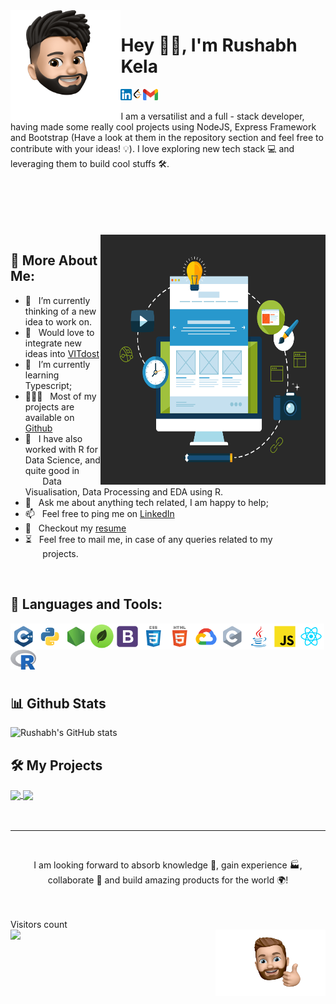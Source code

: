 <img src="/images/image1.png" alt="imag1" style="width:35%;" align="left" >

# Hey 👋🏻, I'm Rushabh Kela


<a href='https://www.linkedin.com/in/rushabhkela/'><img align='left' alt="linkedin" src="/images/linkedin.png" height='18px'/></a>
<a href='https://leetcode.com/kelarushabh-lc/'><img align='left' alt="lc" src="/images/lc.png" height='18px'/></a>
<a href='mailto:kelarushabh@gmail.com'><img alt="email" src="/images/gmail.png" height='18px'/></a>


I am a versatilist and a full - stack developer, having made some really cool projects using NodeJS, Express Framework and Bootstrap (Have a look at them in the repository section and feel free to contribute with your ideas! 💡). I love exploring new tech stack 💻 and leveraging them to build cool stuffs 🛠️. 
<br/>
<br/>

<br/>
<br/>
<br/>
<br/>
<img align="right" alt="GIF" src="/images/image3.gif" width="360px" height="400px"/>
  
## 🧐 More About Me:

- 🔭 &nbsp; I’m currently thinking of a new idea to work on.
- 🤝 &nbsp; Would love to integrate new ideas into [VITdost](https://github.com/rushabhkela/vitdost) 
- 🌱 &nbsp; I’m currently learning Typescript; 
- 👨🏻‍💻 &nbsp; Most of my projects are available on [Github](https://github.com/rushabhkela?tab=repositories)
- 🎨 &nbsp; I have also worked with R for Data Science, and quite good in  &nbsp;&nbsp;&nbsp;&nbsp;&nbsp;&nbsp;&nbsp;Data Visualisation, Data Processing and EDA using R.
- 💬 &nbsp; Ask me about anything tech related, I am happy to help;
- 📫 &nbsp; Feel free to ping me on [LinkedIn](https://www.linkedin.com/in/rushabhkela/)
- 📝 &nbsp; Checkout my [resume](https://drive.google.com/file/d/1UPBEwo17rkvw5sVLLleRydUOejSLa8fp/view?usp=sharing)
- ⏳ &nbsp; Feel free to mail me, in case of any queries related to my &nbsp;&nbsp;&nbsp;&nbsp;&nbsp;&nbsp;&nbsp;projects.

<br>

## 🔨 Languages and Tools:

<a href="https://www.cplusplus.com/" target="_blank"><img align="left" alt="C++" height ="42px" src="icons/c++/c++.svg"></a>
<a href="https://www.python.org" target="_blank"><img align="left" alt="Python" height ="42px" src="icons/python/python.svg"></a>
<a href="https://nodejs.org/en/" target="_blank"><img align="left" alt="NodeJS" height ="42px" src="icons/node/node.svg"></a>
<a href="https://www.mongodb.com/" target="_blank"><img align="left" alt="MongoDB" height ="42px" src="images/mongodb.png"></a>
<a href="https://getbootstrap.com/" target="_blank"><img align="left" alt="Bootstrap" height ="42px" src="icons/bootstrap/bootstrap.svg"></a>
<a href="https://www.w3schools.com/css/" target="_blank"><img align="left" alt="CSS" height ="42px" src="icons/css/css.svg"></a>
<a href="https://www.w3schools.com/html/" target="_blank"><img align="left" alt="HTML" height ="42px" src="icons/html/html.svg"></a>
<a href="https://cloud.google.com/" target="_blank"><img align="left" alt="Google Cloud" height ="42px" src="icons/google-cloud/google-cloud.svg"></a>
<a href="https://www.cplusplus.com/" target="_blank"><img align="left" alt="C++" height ="42px" src="icons/c/c.svg"></a>
<a href="https://www.java.com" target="_blank"><img align="left" alt="Java" height ="42px" src="icons/java/java.svg"></a>
<a href="https://developer.mozilla.org/en-US/docs/Web/JavaScript" target="_blank"> <img align="left" alt="JavaScript" height ="42px" src="icons/javascript/javascript.svg"> </a>
<a href="https://reactjs.org/" target="_blank"> <img align="left" alt="React" height ="42px" src="icons/react/react.svg"></a>
<a href="https://www.r-project.org/" target="_blank"><img align="left" alt="R" height ="32px" src="images/r.png"></a>


<br>
<br>
<br>
<br>
<br>


## 📊 Github Stats
![Rushabh's GitHub stats](https://github-readme-stats.vercel.app/api?username=rushabhkela&show_icons=true&theme=radical)





## 🛠️ My Projects
<a href="https://github.com/rushabhkela/VITdost">
  <img align="center" src="https://github-readme-stats.vercel.app/api/pin/?username=rushabhkela&repo=VITdost"/>
</a>
<a href="https://github.com/rushabhkela/XChange">
  <img align="center" src="https://github-readme-stats.vercel.app/api/pin/?username=rushabhkela&repo=XChange" />
</a>
<br>

<br>
<br>
<hr>
<br>

<p align="center">I am looking forward to absorb knowledge 🧠, gain experience 🏭, collaborate 🤝 and build amazing products for the world 🌍!</p>
<br>
<br>
<p style="display:inline" align="center"> 
  Visitors count<br>
  <img src="https://profile-counter.glitch.me/rushabhkela/count.svg" />
</p>

<img src="/images/image2.png" alt="imag1" style="width:35%;" align="right" >
